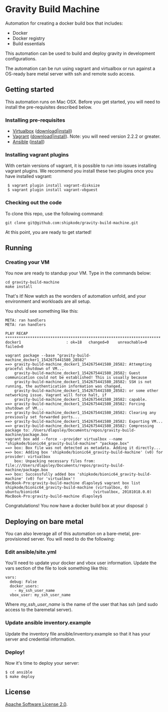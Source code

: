 # Gravity Build Machine

Automation for creating a docker build box that includes:

* Docker
* Docker registry
* Build essentials

This automation can be used to build and deploy gravity in
development configurations.

The automation can be run using vagrant and virtualbox or
run against a OS-ready bare metal server with ssh and remote sudo
access.

## Getting started

This automation runs on Mac OSX. Before you get started, you will need to
install the pre-requisites described below.

### Installing pre-requisites

* [Virtualbox](https://www.virtualbox.org/) ([download](https://www.virtualbox.org/wiki/Downloads)|[install](https://www.virtualbox.org/manual/ch02.html#idm861))
* [Vagrant](https://www.vagrantup.com) ([download](https://www.vagrantup.com/downloads.html)|[install](https://www.vagrantup.com/docs/installation/)). Note: you will need version 2.2.2 or greater.
* [Ansible](https://www.ansible.com/) ([install](https://docs.ansible.com/ansible/latest/installation_guide/intro_installation.html))


### Installing vagrant plugins

With certain versions of vagrant, it is possible to run into issues installing
vagrant plugins. We recommend you install these two plugins once you have
installed vagrant:

     $ vagrant plugin install vagrant-disksize
     $ vagrant plugin install vagrant-vbguest

### Checking out the code

To clone this repo, use the following command:

    git clone git@github.com:shipkode/gravity-build-machine.git

At this point, you are ready to get started!

## Running

### Creating your VM

You now are ready to standup your VM. Type in the commands below:

    cd gravity-build-machine
    make install

That's it! Now watch as the wonders of automation unfold, and your
environment and workloads are all setup.

You should see something like this:

    META: ran handlers
    META: ran handlers

    PLAY RECAP *********************************************************************
    docker1                    : ok=18   changed=0    unreachable=0    failed=0

    vagrant package --base "gravity-build-machine_docker1_1542675441580_28582"
    ==> gravity-build-machine_docker1_1542675441580_28582: Attempting graceful shutdown of VM...
        gravity-build-machine_docker1_1542675441580_28582: Guest communication could not be established! This is usually because
        gravity-build-machine_docker1_1542675441580_28582: SSH is not running, the authentication information was changed,
        gravity-build-machine_docker1_1542675441580_28582: or some other networking issue. Vagrant will force halt, if
        gravity-build-machine_docker1_1542675441580_28582: capable.
    ==> gravity-build-machine_docker1_1542675441580_28582: Forcing shutdown of VM...
    ==> gravity-build-machine_docker1_1542675441580_28582: Clearing any previously set forwarded ports...
    ==> gravity-build-machine_docker1_1542675441580_28582: Exporting VM...
    ==> gravity-build-machine_docker1_1542675441580_28582: Compressing package to: /Users/dlapsley/Documents/repos/gravity-build-machine/package.box
    vagrant box add --force --provider virtualbox --name "shipkode/bionic64_gravity-build-machine" "package.box"
    ==> box: Box file was not detected as metadata. Adding it directly...
    ==> box: Adding box 'shipkode/bionic64_gravity-build-machine' (v0) for provider: virtualbox
        box: Unpacking necessary files from: file:///Users/dlapsley/Documents/repos/gravity-build-machine/package.box
    ==> box: Successfully added box 'shipkode/bionic64_gravity-build-machine' (v0) for 'virtualbox'!
    MacBook-Pro:gravity-build-machine dlapsley$ vagrant box list
    shipkode/bionic64_gravity-build-machine (virtualbox, 0)
    ubuntu/bionic64                        (virtualbox, 20181018.0.0)
    MacBook-Pro:gravity-build-machine dlapsley$

Congratulations! You now have a docker build box at your disposal :)

## Deploying on bare metal

You can also leverage all of this automation on a bare-metal, pre-provisioned
server. You will need to do the following:

### Edit ansible/site.yml

You'll need to update your docker and vbox user information. Update the 
vars section of the file to look something like this:

    vars:
      debug: False
      docker_users:
        - my_ssh_user_name
      vbox_user: my_ssh_user_name

Where *my_ssh_user_name* is the name of the user that has ssh (and sudo
access to the baremetal server).

### Update ansible inventory.example

Update the inventory file ansible/inventory.example so that it has your server
and credential information.

### Deploy!

Now it's time to deploy your server:

    $ cd ansible
    $ make deploy

## License

[Apache Software License 2.0](https://www.apache.org/licenses/LICENSE-2.0).
